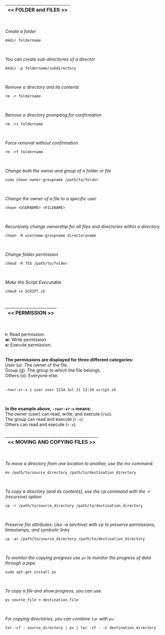 |<< FOLDER and FILES >>|
|-------------|
<br>

*Create a folder*
```
mkdir foldername
```
<br>

*You can create sub-directories of a director*
```
mkdir -p foldername/subdirectory
```
<br>

*Remove a directory and its contents*
```
rm -r foldername
```
<br>

*Remove a directory prompting for confirmation*
```
rm -ri foldername
```
<br>

*Force removal without confirmation*
```
rm -rf foldername
```
<br>

*Change both the owner and group of a folder or file*
```
sudo chown owner:groupname /path/to/folder
```
<br>

*Change the owner of a file to a specific user*
```
chown <USERNAME> <FILENAME>
```
<br>

*Recursively change ownership for all files and directories within a directory*
```
chown -R username:groupname directoryname
```
<br>

*Change folder permission*
```
chmod -R 755 /path/to/folder
```
<br>

*Make the Script Executable*
```
chmod +x SCRIPT.sh
```
<br>

|<< PERMISSION >>|
|-------------|
<br>

**r:** Read permission.<br>
**w:** Write permission.<br>
**x:** Execute permission.<br>
<br>

**The permissions are displayed for three different categories:**<br>
User (u): The owner of the file.<br>
Group (g): The group to which the file belongs.<br>
Others (o): Everyone else.<br>
<br>

```
-rwxr-xr-x 1 user user 1234 Jul 21 12:34 script.sh
```
<br>

**In the example above, ```-rwxr-xr-x``` means:**<br>
The owner (user) can read, write, and execute (```rwx```).<br>
The group can read and execute (```r-x```).<br>
Others can read and execute (```r-x```).<br>
<br>

|<< MOVING AND COPYING FILES >>|
|-------------|
<br>

*To move a directory from one location to another, use the mv command.*
```
mv /path/to/source_directory /path/to/destination_directory
```
<br>

*To copy a directory (and its contents), use the cp command with the -r (recursive) option.*
```
cp -r /path/to/source_directory /path/to/destination_directory
```
<br>

*Preserve file attributes: Use -a (archive) with cp to preserve permissions, timestamps, and symbolic links*
```
cp -ar /path/to/source_directory /path/to/destination_directory
```
<br>

*To monitor the copying progress use ```pv``` to monitor the progress of data through a pipe.*<br>
```
sudo apt-get install pv
```
<br>

*To copy a file and show progress, you can use:*
```
pv source_file > destination_file
```
<br>

*For copying directories, you can combine ```tar``` with ```pv```:*
```
tar -cf - source_directory | pv | tar -xf - -C destination_directory
```
<br>
